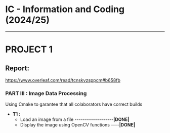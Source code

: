 # IC - Information and Coding (2024/25)

---
# PROJECT 1 

## Report:
https://www.overleaf.com/read/tcnskvzsppcm#b658fb


### PART III : Image Data Processing
Using Cmake to garantee that all colaborators have correct builds

- **T1 :**
    - Load an image from a file -------------------**|DONE|**
    - Display the image using OpenCV functions ----**|DONE|**

